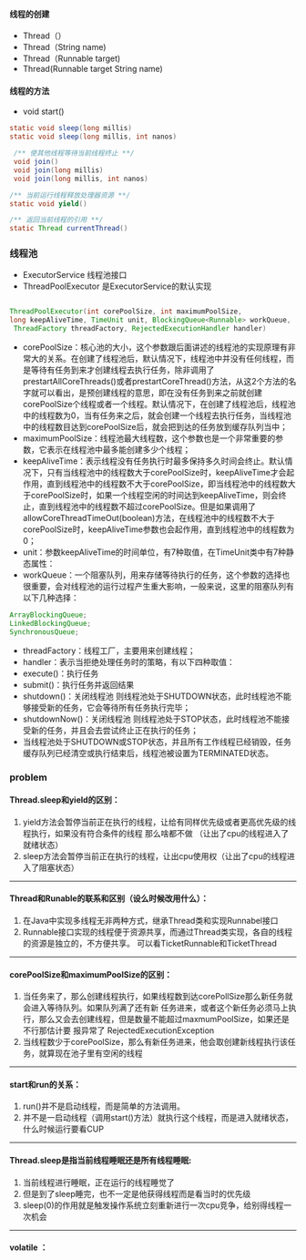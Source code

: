 #### 线程的创建
- Thread（）
- Thread（String name)
- Thread（Runnable target)
- Thread(Runnable target String name)

#### 线程的方法
- void start()

 ``` java
static void sleep(long millis)
static void sleep(long millis, int nanos)
```
``` java
 /** 使其他线程等待当前线程终止 **/
 void join()
 void join(long millis)
 void join(long millis, int nanos)
```

```java
/** 当前运行线程释放处理器资源 **/
static void yield()
```

```java
/** 返回当前线程的引用 **/
static Thread currentThread()
```

### 线程池
- ExecutorService 线程池接口
- ThreadPoolExecutor 是ExecutorService的默认实现
``` java

ThreadPoolExecutor(int corePoolSize, int maximumPoolSize,
long keepAliveTime, TimeUnit unit, BlockingQueue<Runnable> workQueue,
 ThreadFactory threadFactory, RejectedExecutionHandler handler)
```
- corePoolSize：核心池的大小，这个参数跟后面讲述的线程池的实现原理有非常大的关系。在创建了线程池后，默认情况下，线程池中并没有任何线程，而是等待有任务到来才创建线程去执行任务，除非调用了prestartAllCoreThreads()或者prestartCoreThread()方法，从这2个方法的名字就可以看出，是预创建线程的意思，即在没有任务到来之前就创建corePoolSize个线程或者一个线程。默认情况下，在创建了线程池后，线程池中的线程数为0，当有任务来之后，就会创建一个线程去执行任务，当线程池中的线程数目达到corePoolSize后，就会把到达的任务放到缓存队列当中；
- maximumPoolSize：线程池最大线程数，这个参数也是一个非常重要的参数，它表示在线程池中最多能创建多少个线程；
- keepAliveTime：表示线程没有任务执行时最多保持多久时间会终止。默认情况下，只有当线程池中的线程数大于corePoolSize时，keepAliveTime才会起作用，直到线程池中的线程数不大于corePoolSize，即当线程池中的线程数大于corePoolSize时，如果一个线程空闲的时间达到keepAliveTime，则会终止，直到线程池中的线程数不超过corePoolSize。但是如果调用了allowCoreThreadTimeOut(boolean)方法，在线程池中的线程数不大于corePoolSize时，keepAliveTime参数也会起作用，直到线程池中的线程数为0；
- unit：参数keepAliveTime的时间单位，有7种取值，在TimeUnit类中有7种静态属性：
- workQueue：一个阻塞队列，用来存储等待执行的任务，这个参数的选择也很重要，会对线程池的运行过程产生重大影响，一般来说，这里的阻塞队列有以下几种选择：
```java
ArrayBlockingQueue;
LinkedBlockingQueue;
SynchronousQueue;
```
- threadFactory：线程工厂，主要用来创建线程；
- handler：表示当拒绝处理任务时的策略，有以下四种取值：
- execute()：执行任务
- submit()：执行任务并返回结果
- shutdown()：关闭线程池 则线程池处于SHUTDOWN状态，此时线程池不能够接受新的任务，它会等待所有任务执行完毕；
- shutdownNow()：关闭线程池 则线程池处于STOP状态，此时线程池不能接受新的任务，并且会去尝试终止正在执行的任务；
- 当线程池处于SHUTDOWN或STOP状态，并且所有工作线程已经销毁，任务缓存队列已经清空或执行结束后，线程池被设置为TERMINATED状态。


### problem

#### Thread.sleep和yield的区别：<br/>

1. yield方法会暂停当前正在执行的线程，让给有同样优先级或者更高优先级的线程执行，如果没有符合条件的线程
那么啥都不做 （让出了cpu的线程进入了就绪状态）
2. sleep方法会暂停当前正在执行的线程，让出cpu使用权（让出了cpu的线程进入了阻塞状态）
___

#### Thread和Runable的联系和区别（设么时候改用什么）：<br/>
1. 在Java中实现多线程无非两种方式，继承Thread类和实现Runnabel接口
2. Runnable接口实现的线程便于资源共享，而通过Thread类实现，各自的线程的资源是独立的，不方便共享。
可以看TicketRunnable和TicketThread
___

#### corePoolSize和maximumPoolSize的区别：<br/>
1. 当任务来了，那么创建线程执行，如果线程数到达corePollSize那么新任务就会进入等待队列。如果队列满了还有新
任务进来，或者这个新任务必须马上执行，那么又会去创建线程，但是数量不能超过maxmumPoolSize，如果还是不行那估计要
报异常了 RejectedExecutionException
2. 当线程数少于corePoolSize，那么有新任务进来，他会取创建新线程执行该任务，就算现在池子里有空闲的线程

___

#### start和run的关系：<br/>
1. run()并不是启动线程，而是简单的方法调用。
2. 并不是一启动线程（调用start()方法）就执行这个线程，而是进入就绪状态，什么时候运行要看CUP
___

#### Thread.sleep是指当前线程睡眠还是所有线程睡眠: <br/>
1. 当前线程进行睡眠，正在运行的线程睡觉了
2. 但是到了sleep睡完，也不一定是他获得线程而是看当时的优先级
3. sleep(0)的作用就是触发操作系统立刻重新进行一次cpu竞争，给别得线程一次机会
___

#### volatile ：



